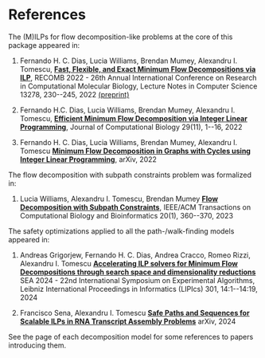 #  References

The (M)ILPs for flow decomposition-like problems at the core of this package appeared in: 

1. Fernando H. C. Dias, Lucia Williams, Brendan Mumey, Alexandru I. Tomescu, 
[**Fast, Flexible, and Exact Minimum Flow Decompositions via ILP**](https://doi.org/10.1007/978-3-031-04749-7_14),
RECOMB 2022 - 26th Annual International Conference on Research in Computational Molecular Biology, Lecture Notes in Computer Science 13278, 230--245, 2022 [(preprint)](https://arxiv.org/abs/2201.10923)

2. Fernando H.C. Dias, Lucia Williams, Brendan Mumey, Alexandru I. Tomescu,
[**Efficient Minimum Flow Decomposition via Integer Linear Programming**](https://doi.org/10.1089/cmb.2022.0257),
Journal of Computational Biology 29(11), 1--16, 2022

3. Fernando H. C. Dias, Lucia Williams, Brendan Mumey, Alexandru I. Tomescu [**Minimum Flow Decomposition in Graphs with Cycles using Integer Linear Programming**](https://arxiv.org/abs/2209.00042), arXiv, 2022

The flow decomposition with subpath constraints problem was formalized in:

1. Lucia Williams, Alexandru I. Tomescu, Brendan Mumey
[**Flow Decomposition with Subpath Constraints**](https://doi.org/10.1109/tcbb.2022.3147697),
IEEE/ACM Transactions on Computational Biology and Bioinformatics 20(1), 360--370, 2023

The safety optimizations applied to all the path-/walk-finding models appeared in:

1. Andreas Grigorjew, Fernando H. C. Dias, Andrea Cracco, Romeo Rizzi, Alexandru I. Tomescu
[**Accelerating ILP solvers for Minimum Flow Decompositions through search space and dimensionality reductions**](https://doi.org/10.4230/LIPIcs.SEA.2024.14)
SEA 2024 - 22nd International Symposium on Experimental Algorithms, Leibniz International Proceedings in Informatics (LIPIcs) 301, 14:1--14:19, 2024

2. Francisco Sena, Alexandru I. Tomescu
[**Safe Paths and Sequences for Scalable ILPs in RNA Transcript Assembly Problems**](https://arxiv.org/abs/2411.03871)
arXiv, 2024

See the page of each decomposition model for some references to papers introducing them.
